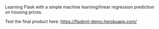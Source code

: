 Learning Flask with a simple machine learning/linear regression prediction on housing prices.

Test the final product here: https://flaskml-demo.herokuapp.com/
